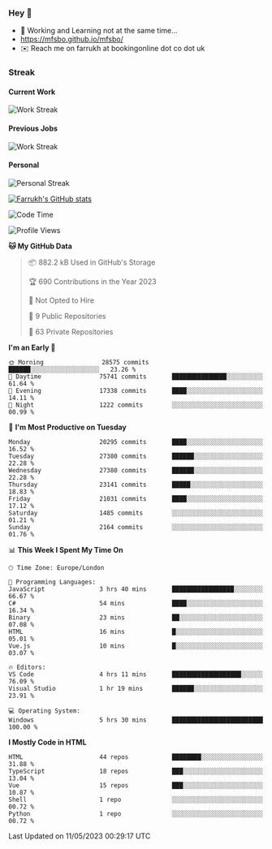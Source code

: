 ### Hey 👋

- 🏃 Working and Learning not at the same time...
- https://mfsbo.github.io/mfsbo/
- ✉️ Reach me on farrukh at bookingonline dot co dot uk

### Streak
#### Current Work
![Work Streak](https://streak-stats.demolab.com/?user=mfsbo)
#### Previous Jobs
![Work Streak](https://streak-stats.demolab.com/?user=farrukhcw)
#### Personal
![Personal Streak](https://streak-stats.demolab.com/?user=farrukhsubhani)

[![Farrukh's GitHub stats](https://github-readme-stats.vercel.app/api?username=mfsbo&hide=stars&count_private=true)](https://github.com/mfsbo/)

<!--START_SECTION:waka-->
![Code Time](http://img.shields.io/badge/Code%20Time-277%20hrs%2056%20mins-blue)

![Profile Views](http://img.shields.io/badge/Profile%20Views-0-blue)

**🐱 My GitHub Data** 

> 📦 882.2 kB Used in GitHub's Storage 
 > 
> 🏆 690 Contributions in the Year 2023
 > 
> 🚫 Not Opted to Hire
 > 
> 📜 9 Public Repositories 
 > 
> 🔑 63 Private Repositories 
 > 
**I'm an Early 🐤** 

```text
🌞 Morning                28575 commits       ██████░░░░░░░░░░░░░░░░░░░   23.26 % 
🌆 Daytime                75741 commits       ███████████████░░░░░░░░░░   61.64 % 
🌃 Evening                17338 commits       ████░░░░░░░░░░░░░░░░░░░░░   14.11 % 
🌙 Night                  1222 commits        ░░░░░░░░░░░░░░░░░░░░░░░░░   00.99 % 
```
📅 **I'm Most Productive on Tuesday** 

```text
Monday                   20295 commits       ████░░░░░░░░░░░░░░░░░░░░░   16.52 % 
Tuesday                  27380 commits       ██████░░░░░░░░░░░░░░░░░░░   22.28 % 
Wednesday                27380 commits       ██████░░░░░░░░░░░░░░░░░░░   22.28 % 
Thursday                 23141 commits       █████░░░░░░░░░░░░░░░░░░░░   18.83 % 
Friday                   21031 commits       ████░░░░░░░░░░░░░░░░░░░░░   17.12 % 
Saturday                 1485 commits        ░░░░░░░░░░░░░░░░░░░░░░░░░   01.21 % 
Sunday                   2164 commits        ░░░░░░░░░░░░░░░░░░░░░░░░░   01.76 % 
```


📊 **This Week I Spent My Time On** 

```text
🕑︎ Time Zone: Europe/London

💬 Programming Languages: 
JavaScript               3 hrs 40 mins       █████████████████░░░░░░░░   66.67 % 
C#                       54 mins             ████░░░░░░░░░░░░░░░░░░░░░   16.34 % 
Binary                   23 mins             ██░░░░░░░░░░░░░░░░░░░░░░░   07.08 % 
HTML                     16 mins             █░░░░░░░░░░░░░░░░░░░░░░░░   05.01 % 
Vue.js                   10 mins             █░░░░░░░░░░░░░░░░░░░░░░░░   03.07 % 

🔥 Editors: 
VS Code                  4 hrs 11 mins       ███████████████████░░░░░░   76.09 % 
Visual Studio            1 hr 19 mins        ██████░░░░░░░░░░░░░░░░░░░   23.91 % 

💻 Operating System: 
Windows                  5 hrs 30 mins       █████████████████████████   100.00 % 
```

**I Mostly Code in HTML** 

```text
HTML                     44 repos            ████████░░░░░░░░░░░░░░░░░   31.88 % 
TypeScript               18 repos            ███░░░░░░░░░░░░░░░░░░░░░░   13.04 % 
Vue                      15 repos            ███░░░░░░░░░░░░░░░░░░░░░░   10.87 % 
Shell                    1 repo              ░░░░░░░░░░░░░░░░░░░░░░░░░   00.72 % 
Python                   1 repo              ░░░░░░░░░░░░░░░░░░░░░░░░░   00.72 % 
```




 Last Updated on 11/05/2023 00:29:17 UTC
<!--END_SECTION:waka-->
<!--
**mfsbo/mfsbo** is a ✨ _special_ ✨ repository because its `README.md` (this file) appears on your GitHub profile.

Here are some ideas to get you started:

- 🔭 I’m currently working on ...
- 🌱 I’m currently learning ...
- 👯 I’m looking to collaborate on ...
- 🤔 I’m looking for help with ...
- 💬 Ask me about ...
- 📫 How to reach me: ...
- 😄 Pronouns: ...
- ⚡ Fun fact: ...
-->
